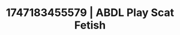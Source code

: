---
categories:
- Mindful JOI
- Roleplay seduction
- Respectful sex
- Workplace fantasy
- Latex & lace
image: /assets/images/1747183455579.jpg
layout: post
seo:
  description: Featured content with exclusive Scat Fetish, ABDL Play. HD images available.
  keywords: Scat Fetish, ABDL Play
  og_image: /assets/images/1747183455579.jpg
  schema_type: VisualArtwork
tags:
- ABDL Play
- '#1747183455579'
- Scat Fetish
title: 1747183455579 | ABDL Play Scat Fetish
---